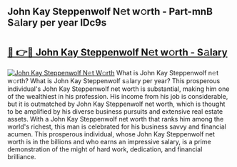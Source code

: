 ## John Kay Steppenwolf N𝚎t w𝚘rth - Part-mnB S𝚊lary per year IDc9s

# <h2><a href="http://gc48inv.nevu.top/?p=John+Kay+Steppenwolf">🔗 👉🔴 John Kay Steppenwolf N𝚎t w𝚘rth - S𝚊lary</a></h2>

[![John Kay Steppenwolf N𝚎t W𝚘rth](https://i.imgur.com/Oavwk0R.jpeg)](http://gc48inv.nevu.top/?p=John+Kay+Steppenwolf)
What is John Kay Steppenwolf n𝚎t w𝚘rth? What is John Kay Steppenwolf s𝚊lary per year?
This prosperous individual's John Kay Steppenwolf net worth is substantial, making him one of the wealthiest in his profession. His income from his job is considerable, but it is outmatched by John Kay Steppenwolf net worth, which is thought to be amplified by his diverse business pursuits and extensive real estate assets. With a John Kay Steppenwolf net worth that ranks him among the world's richest, this man is celebrated for his business savvy and financial acumen. This prosperous individual, whose John Kay Steppenwolf net worth is in the billions and who earns an impressive salary, is a prime demonstration of the might of hard work, dedication, and financial brilliance.
